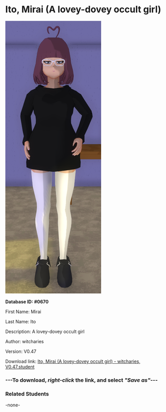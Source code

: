 # Ito, Mirai (A lovey-dovey occult girl)

<img src="Files/Images/Ito, Mirai (A lovey-dovey occult girl).png" title="Ito, Mirai (A lovey-dovey occult girl) - witcharies, V0.47">

**Database ID: #0670**

First Name: Mirai

Last Name: Ito

Description: A lovey-dovey occult girl

Author: witcharies

Version: V0.47

Download link: <a href="https://raw.githubusercontent.com/Arbiter1223/Daigaku-Gurashi-Custom-Students/master/Files/Studen%20Files/Ito%2C%20Mirai%20(A%20lovey-dovey%20occult%20girl)%20-%20witcharies%2C%20V0.47.student">Ito, Mirai (A lovey-dovey occult girl) - witcharies, V0.47.student</a>

### ---**To download, _right-click_ the link, and select _"Save as"_**---

### Related Students

-none-
